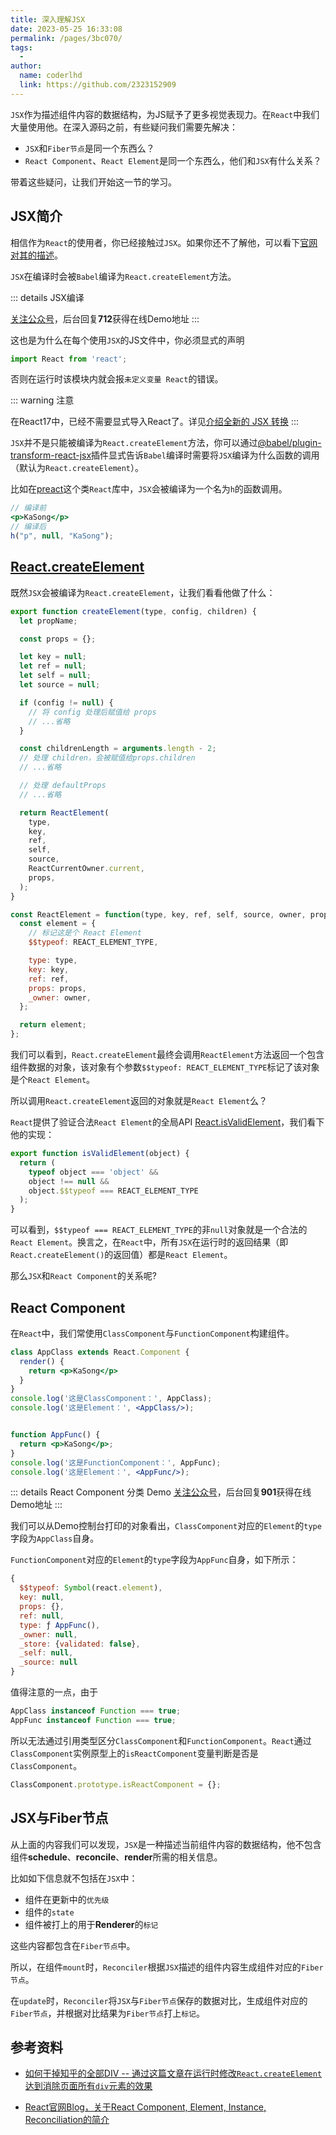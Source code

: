 ```yaml
---
title: 深入理解JSX
date: 2023-05-25 16:33:08
permalink: /pages/3bc070/
tags:
  - 
author: 
  name: coderlhd
  link: https://github.com/2323152909
---
```

`JSX`作为描述组件内容的数据结构，为JS赋予了更多视觉表现力。在`React`中我们大量使用他。在深入源码之前，有些疑问我们需要先解决：

- `JSX`和`Fiber节点`是同一个东西么？
- `React Component`、`React Element`是同一个东西么，他们和`JSX`有什么关系？

带着这些疑问，让我们开始这一节的学习。

## JSX简介
相信作为`React`的使用者，你已经接触过`JSX`。如果你还不了解他，可以看下[官网对其的描述](https://react.docschina.org/docs/introducing-jsx.html)。

`JSX`在编译时会被`Babel`编译为`React.createElement`方法。

::: details JSX编译 

[关注公众号](../me.html)，后台回复**712**获得在线Demo地址
:::

这也是为什么在每个使用`JSX`的JS文件中，你必须显式的声明
```js
import React from 'react';
```
否则在运行时该模块内就会报`未定义变量 React`的错误。

::: warning 注意 

在React17中，已经不需要显式导入React了。详见[介绍全新的 JSX 转换](https://zh-hans.reactjs.org/blog/2020/09/22/introducing-the-new-jsx-transform.html)
:::

`JSX`并不是只能被编译为`React.createElement`方法，你可以通过[@babel/plugin-transform-react-jsx](https://babeljs.io/docs/en/babel-plugin-transform-react-jsx)插件显式告诉`Babel`编译时需要将`JSX`编译为什么函数的调用（默认为`React.createElement`）。

比如在[preact](https://github.com/preactjs/preact)这个类`React`库中，`JSX`会被编译为一个名为`h`的函数调用。
```jsx
// 编译前
<p>KaSong</p>
// 编译后
h("p", null, "KaSong");
```

## [React.createElement](https://github.com/facebook/react/blob/1fb18e22ae66fdb1dc127347e169e73948778e5a/packages/react/src/ReactElement.js#L348)

既然`JSX`会被编译为`React.createElement`，让我们看看他做了什么：

```js
export function createElement(type, config, children) {
  let propName;

  const props = {};

  let key = null;
  let ref = null;
  let self = null;
  let source = null;

  if (config != null) {
    // 将 config 处理后赋值给 props
    // ...省略
  }

  const childrenLength = arguments.length - 2;
  // 处理 children，会被赋值给props.children
  // ...省略

  // 处理 defaultProps
  // ...省略

  return ReactElement(
    type,
    key,
    ref,
    self,
    source,
    ReactCurrentOwner.current,
    props,
  );
}

const ReactElement = function(type, key, ref, self, source, owner, props) {
  const element = {
    // 标记这是个 React Element
    $$typeof: REACT_ELEMENT_TYPE,

    type: type,
    key: key,
    ref: ref,
    props: props,
    _owner: owner,
  };

  return element;
};
```

我们可以看到，`React.createElement`最终会调用`ReactElement`方法返回一个包含组件数据的对象，该对象有个参数`$$typeof: REACT_ELEMENT_TYPE`标记了该对象是个`React Element`。

所以调用`React.createElement`返回的对象就是`React Element`么？

`React`提供了验证合法`React Element`的全局API [React.isValidElement](https://github.com/facebook/react/blob/1fb18e22ae66fdb1dc127347e169e73948778e5a/packages/react/src/ReactElement.js#L547)，我们看下他的实现：

```js
export function isValidElement(object) {
  return (
    typeof object === 'object' &&
    object !== null &&
    object.$$typeof === REACT_ELEMENT_TYPE
  );
}
```

可以看到，`$$typeof === REACT_ELEMENT_TYPE`的非`null`对象就是一个合法的`React Element`。换言之，在`React`中，所有`JSX`在运行时的返回结果（即`React.createElement()`的返回值）都是`React Element`。

那么`JSX`和`React Component`的关系呢?

## React Component

在`React`中，我们常使用`ClassComponent`与`FunctionComponent`构建组件。

```jsx
class AppClass extends React.Component {
  render() {
    return <p>KaSong</p>
  }
}
console.log('这是ClassComponent：', AppClass);
console.log('这是Element：', <AppClass/>);


function AppFunc() {
  return <p>KaSong</p>;
}
console.log('这是FunctionComponent：', AppFunc);
console.log('这是Element：', <AppFunc/>);
```

::: details React Component 分类 Demo
[关注公众号](../me.html)，后台回复**901**获得在线Demo地址
:::

我们可以从Demo控制台打印的对象看出，`ClassComponent`对应的`Element`的`type`字段为`AppClass`自身。

`FunctionComponent`对应的`Element`的`type`字段为`AppFunc`自身，如下所示：

```js
{
  $$typeof: Symbol(react.element),
  key: null,
  props: {},
  ref: null,
  type: ƒ AppFunc(),
  _owner: null,
  _store: {validated: false},
  _self: null,
  _source: null 
}
```

值得注意的一点，由于

```js
AppClass instanceof Function === true;
AppFunc instanceof Function === true;
```

所以无法通过引用类型区分`ClassComponent`和`FunctionComponent`。`React`通过`ClassComponent`实例原型上的`isReactComponent`变量判断是否是`ClassComponent`。

```js
ClassComponent.prototype.isReactComponent = {};
```

## JSX与Fiber节点

从上面的内容我们可以发现，`JSX`是一种描述当前组件内容的数据结构，他不包含组件**schedule**、**reconcile**、**render**所需的相关信息。

比如如下信息就不包括在`JSX`中：

- 组件在更新中的`优先级`
- 组件的`state`
- 组件被打上的用于**Renderer**的`标记`

这些内容都包含在`Fiber节点`中。

所以，在组件`mount`时，`Reconciler`根据`JSX`描述的组件内容生成组件对应的`Fiber节点`。

在`update`时，`Reconciler`将`JSX`与`Fiber节点`保存的数据对比，生成组件对应的`Fiber节点`，并根据对比结果为`Fiber节点`打上`标记`。

## 参考资料

- [如何干掉知乎的全部DIV -- 通过这篇文章在运行时修改`React.createElement`达到消除页面所有`div`元素的效果](https://mp.weixin.qq.com/s/ICjOlJL-fUGRb2S_xqBT7Q)

- [React官网Blog，关于React Component, Element, Instance, Reconciliation的简介](https://reactjs.org/blog/2015/12/18/react-components-elements-and-instances.html)
